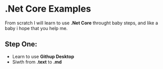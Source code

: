 # .Net Core Examples

From scratch I will learn to use **.Net Core** throught baby steps, and like a baby i hope that you help me.

## Step One:

* Learn to use **Githup Desktop**
* Siwth from **.text** to **.md**